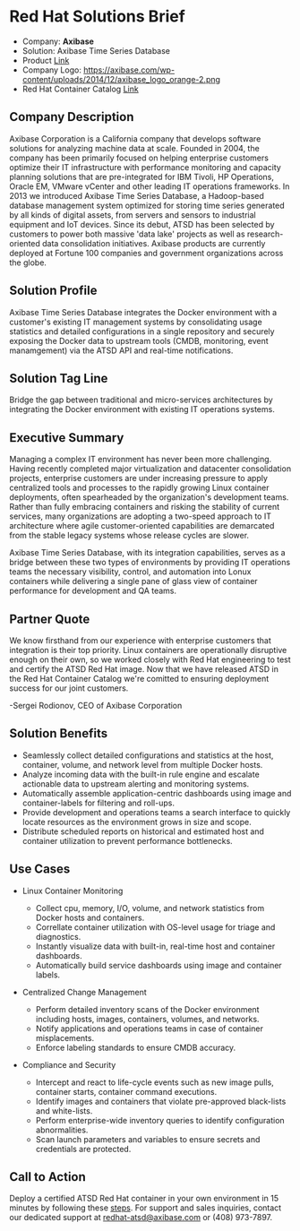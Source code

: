 # Red Hat Solutions Brief

* Company: **Axibase**
* Solution: Axibase Time Series Database
* Product [Link](https://axibase.com/products/axibase-time-series-database/)
* Company Logo: https://axibase.com/wp-content/uploads/2014/12/axibase_logo_orange-2.png
* Red Hat Container Catalog [Link](https://access.redhat.com/containers/?tab=tags#/registry.connect.redhat.com/axibase/atsd)

## Company Description

Axibase Corporation is a California company that develops software solutions for analyzing machine data at scale. Founded in 2004, the company has been primarily focused on helping enterprise customers optimize their IT infrastructure with performance monitoring and capacity planning solutions that are pre-integrated for IBM Tivoli, HP Operations, Oracle EM, VMware vCenter and other leading IT operations frameworks. In 2013 we introduced Axibase Time Series Database, a Hadoop-based database management system optimized for storing time series generated by all kinds of digital assets, from servers and sensors to industrial equipment and IoT devices. Since its debut, ATSD has been selected by customers to power both massive 'data lake' projects as well as research-oriented data consolidation initiatives. Axibase products are currently deployed at Fortune 100 companies and government organizations across the globe. 

## Solution Profile

Axibase Time Series Database integrates the Docker environment with a customer's existing IT management systems by consolidating usage statistics and detailed configurations in a single repository and securely exposing the Docker data to upstream tools (CMDB, monitoring, event manamgement) via the ATSD API and real-time notifications.

## Solution Tag Line

Bridge the gap between traditional and micro-services architectures by integrating the Docker environment with existing IT operations systems.

## Executive Summary

Managing a complex IT environment has never been more challenging. Having recently completed major virtualization and datacenter consolidation projects, enterprise customers are under increasing pressure to apply centralized tools and processes to the rapidly growing Linux container deployments, often spearheaded by the organization's development teams. Rather than fully embracing containers and risking the stability of current services, many organizations are adopting a two-speed approach to IT architecture where agile customer-oriented capabilities are demarcated from the stable legacy systems whose release cycles are slower.

Axibase Time Series Database, with its integration capabilities, serves as a bridge between these two types of environments by providing IT operations teams the necessary visibility, control, and automation into Lonux containers while delivering a single pane of glass view of container performance for development and QA teams.

## Partner Quote

We know firsthand from our experience with enterprise customers that integration is their top priority. Linux containers are operationally disruptive enough on their own, so we worked closely with Red Hat engineering to test and certify the ATSD Red Hat image. Now that we have released ATSD in the Red Hat Container Catalog we're comitted to ensuring deployment success for our joint customers.

-Sergei Rodionov, CEO of Axibase Corporation

## Solution Benefits

* Seamlessly collect detailed configurations and statistics at the host, container, volume, and network level from multiple Docker hosts.
* Analyze incoming data with the built-in rule engine and escalate actionable data to upstream alerting and monitoring systems.
* Automatically assemble application-centric dashboards using image and container-labels for filtering and roll-ups.
* Provide development and operations teams a search interface to quickly locate resources as the environment grows in size and scope.
* Distribute scheduled reports on historical and estimated host and container utilization to prevent performance bottlenecks.

## Use Cases

* Linux Container Monitoring
  - Collect cpu, memory, I/O, volume, and network statistics from Docker hosts and containers.
  - Correllate container utilization with OS-level usage for triage and diagnostics.
  - Instantly visualize data with built-in, real-time host and container dashboards.
  - Automatically build service dashboards using image and container labels.

* Centralized Change Management
  - Perform detailed inventory scans of the Docker environment including hosts, images, containers, volumes, and networks.
  - Notify applications and operations teams in case of container misplacements.
  - Enforce labeling standards to ensure CMDB accuracy.

* Compliance and Security
  - Intercept and react to life-cycle events such as new image pulls, container starts, container command executions.
  - Identify images and containers that violate pre-approved black-lists and white-lists.
  - Perform enterprise-wide inventory queries to identify configuration abnormalities.
  - Scan launch parameters and variables to ensure secrets and credentials are protected.


## Call to Action

Deploy a certified ATSD Red Hat container in your own environment in 15 minutes by following these [steps](https://github.com/axibase/axibase-collector/blob/master/jobs/docker/docker-compose-rhel.md). For support and sales inquiries, contact our dedicated support at redhat-atsd@axibase.com or (408) 973-7897.
